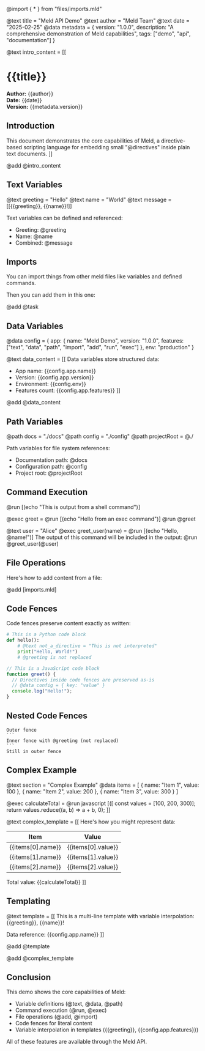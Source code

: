 @import { * } from "files/imports.mld"

@text title = "Meld API Demo"
@text author = "Meld Team"
@text date = "2025-02-25"
@data metadata = {
  version: "1.0.0",
  description: "A comprehensive demonstration of Meld capabilities",
  tags: ["demo", "api", "documentation"]
}

@text intro_content = [[
# {{title}}

**Author:** {{author}}  
**Date:** {{date}}  
**Version:** {{metadata.version}}

## Introduction

This document demonstrates the core capabilities of Meld, a directive-based scripting language for embedding small "@directives" inside plain text documents.
]]

@add @intro_content

## Text Variables

@text greeting = "Hello"
@text name = "World"
@text message = [[{{greeting}}, {{name}}!]]

Text variables can be defined and referenced:
- Greeting: @greeting
- Name: @name
- Combined: @message

## Imports 

You can import things from other meld files like variables and defined commands.

Then you can add them in this one: 

@add @task

## Data Variables

@data config = {
  app: {
    name: "Meld Demo",
    version: "1.0.0",
    features: ["text", "data", "path", "import", "add", "run", "exec"]
  },
  env: "production"
}

@text data_content = [[
Data variables store structured data:
- App name: {{config.app.name}}
- Version: {{config.app.version}}
- Environment: {{config.env}}
- Features count: {{config.app.features}}
]]

@add @data_content

## Path Variables

@path docs = "./docs"
@path config = "./config"
@path projectRoot = @./

Path variables for file system references:
- Documentation path: @docs
- Configuration path: @config
- Project root: @projectRoot

## Command Execution

@run [(echo "This is output from a shell command")]

@exec greet = @run [(echo "Hello from an exec command")]
@run @greet

@text user = "Alice"
@exec greet_user(name) = @run [(echo "Hello, @name!")]
The output of this command will be included in the output:
@run @greet_user(@user)

## File Operations

Here's how to add content from a file:

@add [imports.mld]

## Code Fences

Code fences preserve content exactly as written:

```python
# This is a Python code block
def hello():
    # @text not_a_directive = "This is not interpreted"
    print("Hello, World!")
    # @greeting is not replaced
```

```javascript
// This is a JavaScript code block
function greet() {
  // Directives inside code fences are preserved as-is
  // @data config = { key: "value" }
  console.log("Hello!");
}
```

## Nested Code Fences

````
Outer fence
```
Inner fence with @greeting (not replaced)
```
Still in outer fence
````

## Complex Example

@text section = "Complex Example"
@data items = [
  { name: "Item 1", value: 100 },
  { name: "Item 2", value: 200 },
  { name: "Item 3", value: 300 }
]

@exec calculateTotal = @run javascript [([
  const values = [100, 200, 300)];
  return values.reduce((a, b) => a + b, 0);
]]

@text complex_template = [[
Here's how you might represent data:

| Item | Value |
|------|-------|
| {{items[0].name}} | {{items[0].value}} |
| {{items[1].name}} | {{items[1].value}} |
| {{items[2].name}} | {{items[2].value}} |

Total value: {{calculateTotal}}
]]

## Templating

@text template = [[
This is a multi-line
template with variable
interpolation: {{greeting}}, {{name}}!

Data reference: {{config.app.name}}
]]

@add @template

@add @complex_template

## Conclusion

This demo shows the core capabilities of Meld:
- Variable definitions (@text, @data, @path)
- Command execution (@run, @exec)
- File operations (@add, @import)
- Code fences for literal content
- Variable interpolation in templates ({{greeting}}, {{config.app.features}})

All of these features are available through the Meld API.